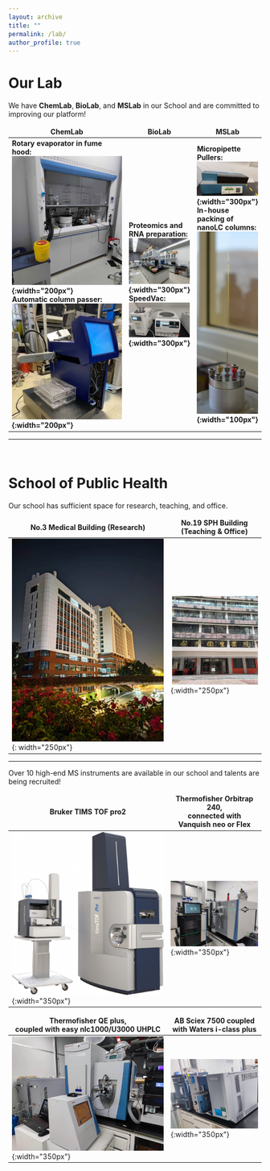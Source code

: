 ```yaml
---
layout: archive
title: ""
permalink: /lab/
author_profile: true
---
```


# __Our Lab__
We have <b>ChemLab</b>, <b>BioLab</b>, and <b>MSLab</b> in our School and are committed to improving our platform!<br>

|ChemLab |BioLab|MSLab|
---|---|---
<b>Rotary evaporator in fume hood:<br> ![旋蒸仪](/images/旋蒸仪.jpg){:width="200px"} <br>Automatic column passer:<br> ![过柱机](/images/过柱机2.jpg){:width="200px"}| <b>Proteomics and RNA preparation:<br> ![生物实验室](/images/biolab.jpg){:width="300px"} <br> SpeedVac:<br>![真空浓缩仪](/images/真空浓缩仪.jpg){:width="300px"}|<b>Micropipette Pullers:<br> ![拉针仪](/images/拉针仪.jpg){:width="300px"}<br> In-house packing of nanoLC columns:<br>![填柱仪](/images/填柱仪.jpg){:width="100px"}  

---

<br>


# __School of Public Health__
Our school has sufficient space for research, teaching, and office.<br>
<style>
table {
    border-collapse: collapse;
    border:none;
}
td, th {
    border: none;
}
table th:first-of-type {
    width: 8cm;
}
table th:first-of-type(2) {
    width: 8cm;
}
</style>
    
No.3 Medical Building (Research)|No.19 SPH Building (Teaching & Office)
---|---
![学院科研楼](/images/科研楼.jpg){: width="250px"}|![学院办公楼](/images/办公楼.jpg){:width="250px"}   

---

Over 10 high-end MS instruments are available in our school and talents are being recruited!<br>
<style>
table {
    border-collapse: collapse;
    border:none;
}
td, th {
    border: none;
}
table th:first-of-type {
    width: 8cm;
}
table th:first-of-type(2) {
    width: 8cm;
}
table th:first-of-type(3) {
    width: 8cm;
}
</style>

|Bruker TIMS TOF pro2|Thermofisher Orbitrap 240, <br>connected with Vanquish neo or Flex |
|---|---|
|![质谱仪器3](/images/timsTOF.jpg){:width="350px"}|![质谱仪器1](/images/240.jpg){:width="350px"} |


|Thermofisher QE plus,<br>coupled with easy nlc1000/U3000 UHPLC|AB Sciex 7500 coupled with Waters i-class plus |
|---|---|
|![质谱仪器2](/images/QE.jpg){:width="350px"} | ![质谱仪器4](/images/AB.jpg){:width="350px"} |

